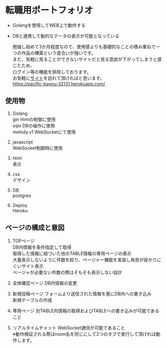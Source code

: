 # 転職用ポートフォリオ
- Golangを使用してWEB上で動作する
- DBと連携して動的なデータの表示が可能となっている

  勉強し始めて3か月程度なので、使用感よりも基礎的なことの積み重ねで一つの作品の構築という度合いが強いです。  
  また、気軽に見ることができないサイトだと見る意欲が下がってしまうと感じたため、  
  ログイン等の機能を排除しております。  
  お気軽に[サイト](https://pacific-bayou-32131.herokuapp.com/)を訪れて頂ければと思います。  
  https://pacific-bayou-32131.herokuapp.com/

## 使用物
1. Golang  
    gin       htmlの制御に使用  
    sqlx      DBの操作に使用  
    melody.v1 WebSocketにて使用

1. javascript  
    WebSocket制御時に使用

1. html  
    表示

1. css  
    デザイン

1. DB  
    postgres

1. Deploy  
    Heroku

## ページの構成と意図
1. TOPページ  
    DB内情報を条件指定して取得  
    取得した情報に紐づいた他のTABLE情報の専用ページの表示  
    大量表示しないように件数を絞り、ページャー機能を実装し負担が掛かりにくいサイト表示  
    ページャが必要ない件数の際はそもそも表示しない設計

1. 全体確認ページ
    DB内情報の変更

1. 新規投稿ページ
    フォームより送信された情報を基にDB内への書き込み  
    新規テーブルの作成

1. 専用ページ
    別TABLE内情報の取得およびTABLEへの書き込みが可能であること

1. リアルタイムチャット
    WebSocket通信が可能であること  
    ※動作検証される際はroom名を同じにして2つのタブで実行して頂ければ動作します。

